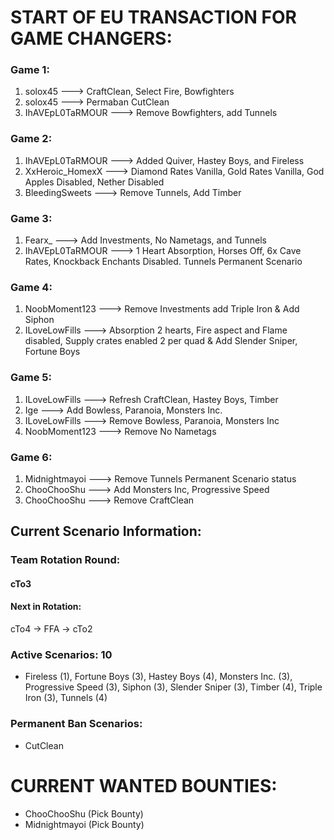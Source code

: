 # START OF EU TRANSACTION FOR GAME CHANGERS:

### Game 1:
  1) solox45 ---> CraftClean, Select Fire, Bowfighters
  2) solox45 ---> Permaban CutClean
  3) IhAVEpL0TaRMOUR ---> Remove Bowfighters, add Tunnels

### Game 2:
  1) IhAVEpL0TaRMOUR ---> Added Quiver, Hastey Boys, and Fireless
  2) XxHeroic_HomexX ---> Diamond Rates Vanilla, Gold Rates Vanilla, God Apples Disabled, Nether Disabled
  3) BleedingSweets ---> Remove Tunnels, Add Timber

### Game 3:
  1) Fearx_ ---> Add Investments, No Nametags, and Tunnels
  2) IhAVEpL0TaRMOUR ---> 1 Heart Absorption, Horses Off, 6x Cave Rates, Knockback Enchants Disabled. Tunnels Permanent Scenario

### Game 4:
1) NoobMoment123 ---> Remove Investments add Triple Iron & Add Siphon
2) ILoveLowFills ---> Absorption 2 hearts, Fire aspect and Flame disabled, Supply crates enabled 2 per quad & Add Slender Sniper, Fortune Boys

### Game 5:
1) ILoveLowFills ---> Refresh CraftClean, Hastey Boys, Timber
2) Ige ---> Add Bowless, Paranoia, Monsters Inc.
3) ILoveLowFills ---> Remove Bowless, Paranoia, Monsters Inc
4) NoobMoment123 ---> Remove No Nametags
  
### Game 6:
  1) Midnightmayoi ---> Remove Tunnels Permanent Scenario status
  2) ChooChooShu ---> Add Monsters Inc, Progressive Speed
  3) ChooChooShu ---> Remove CraftClean

## Current Scenario Information:

### Team Rotation Round:

#### cTo3

#### Next in Rotation:

 cTo4 -> FFA -> cTo2

### Active Scenarios: 10

- Fireless (1), Fortune Boys (3), Hastey Boys (4), Monsters Inc. (3), Progressive Speed (3), Siphon (3), Slender Sniper (3), Timber (4), Triple Iron (3), Tunnels (4)

### Permanent Ban Scenarios:

- CutClean



# CURRENT WANTED BOUNTIES:
- ChooChooShu (Pick Bounty)
- Midnightmayoi (Pick Bounty)
